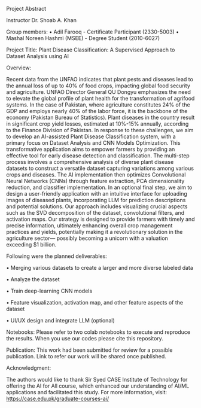 Project Abstract

Instructor
Dr. Shoab A. Khan


Group members:
•	Adil Farooq - Certificate Participant (2330-5003)
•	Mashal Noreen Hashmi (MSEE) - Degree Student (2010-6027)
 
Project Title: Plant Disease Classification: A Supervised Approach to Dataset Analysis using AI


Overview:

Recent data from the UNFAO indicates that plant pests and diseases lead to the annual loss of up to 40% of food crops, impacting global food security and agriculture. UNFAO Director General QU Dongyu emphasizes the need to elevate the global profile of plant health for the transformation of agrifood systems. In the case of Pakistan, where agriculture constitutes 24% of the GDP and employs nearly 40% of the labor force, it is the backbone of the economy (Pakistan Bureau of Statistics). Plant diseases in the country result in significant crop yield losses, estimated at 10%-15% annually, according to the Finance Division of Pakistan. In response to these challenges, we aim to develop an AI-assisted Plant Disease Classification system, with a primary focus on Dataset Analysis and CNN Models Optimization. This transformative application aims to empower farmers by providing an effective tool for early disease detection and classification. The multi-step process involves a comprehensive analysis of diverse plant disease datasets to construct a versatile dataset capturing variations among various crops and diseases. The AI implementation then optimizes Convolutional Neural Networks (CNNs) through feature extraction, PCA dimensionality reduction, and classifier implementation. In an optional final step, we aim to design a user-friendly application with an intuitive interface for uploading images of diseased plants, incorporating LLM for prediction descriptions and potential solutions. Our approach includes visualizing crucial aspects such as the SVD decomposition of the dataset, convolutional filters, and activation maps. Our strategy is designed to provide farmers with timely and precise information, ultimately enhancing overall crop management practices and yields, potentially making it a revolutionary solution in the agriculture sector— possibly becoming a unicorn with a valuation exceeding $1 billion.


Following were the planned deliverables:

•	Merging various datasets to create a larger and more diverse labeled data

•	Analyze the dataset

•	Train deep-learning CNN models

•	Feature visualization, activation map, and other feature aspects of the dataset

•	UI/UX design and integrate LLM (optional)



Notebooks: 
Please refer to two colab notebooks to execute and reproduce the results. When you use our codes please cite this repository. 

Publication:
This work had been submitted for review for a possible publication. Link to refer our work will be shared once published.

Acknowledgment:

The authors would like to thank Sir Syed CASE Institute of Technology for offering the AI for All course, which enhanced our understanding of AI/ML applications and facilitated this study. For more information, visit: https://case.edu.pk/graduate-courses-ai/
